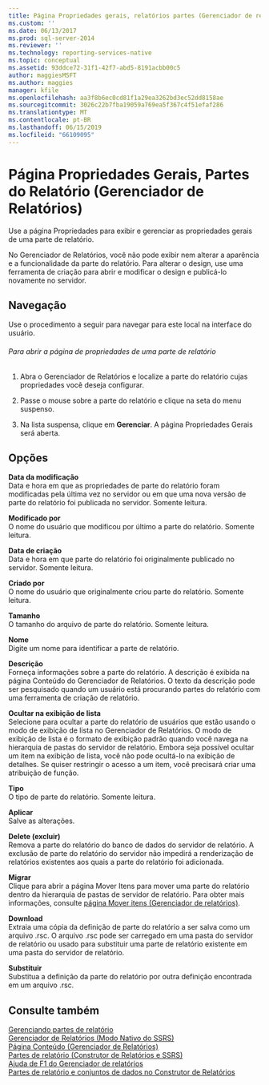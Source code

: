 ```yaml
---
title: Página Propriedades gerais, relatórios partes (Gerenciador de relatórios) | Microsoft Docs
ms.custom: ''
ms.date: 06/13/2017
ms.prod: sql-server-2014
ms.reviewer: ''
ms.technology: reporting-services-native
ms.topic: conceptual
ms.assetid: 93ddce72-31f1-42f7-abd5-8191acbb00c5
author: maggiesMSFT
ms.author: maggies
manager: kfile
ms.openlocfilehash: aa3f8b6ec0cd81f1a29ea3262bd3ec52dd8158ae
ms.sourcegitcommit: 3026c22b7fba19059a769ea5f367c4f51efaf286
ms.translationtype: MT
ms.contentlocale: pt-BR
ms.lasthandoff: 06/15/2019
ms.locfileid: "66109095"
---
```

# <a name="general-properties-page-report-parts-report-manager"></a>Página Propriedades Gerais, Partes do Relatório (Gerenciador de Relatórios)
  Use a página Propriedades para exibir e gerenciar as propriedades gerais de uma parte de relatório.  
  
 No Gerenciador de Relatórios, você não pode exibir nem alterar a aparência e a funcionalidade da parte do relatório. Para alterar o design, use uma ferramenta de criação para abrir e modificar o design e publicá-lo novamente no servidor.  
  
## <a name="navigation"></a>Navegação  
 Use o procedimento a seguir para navegar para este local na interface do usuário.  
  
###### <a name="to-open-the-properties-page-for-a-report-part"></a>Para abrir a página de propriedades de uma parte de relatório  
  
1.  Abra o Gerenciador de Relatórios e localize a parte do relatório cujas propriedades você deseja configurar.  
  
2.  Passe o mouse sobre a parte do relatório e clique na seta do menu suspenso.  
  
3.  Na lista suspensa, clique em **Gerenciar**. A página Propriedades Gerais será aberta.  
  
## <a name="options"></a>Opções  
 **Data da modificação**  
 Data e hora em que as propriedades de parte do relatório foram modificadas pela última vez no servidor ou em que uma nova versão de parte do relatório foi publicada no servidor. Somente leitura.  
  
 **Modificado por**  
 O nome do usuário que modificou por último a parte do relatório. Somente leitura.  
  
 **Data de criação**  
 Data e hora em que parte do relatório foi originalmente publicado no servidor. Somente leitura.  
  
 **Criado por**  
 O nome do usuário que originalmente criou parte do relatório. Somente leitura.  
  
 **Tamanho**  
 O tamanho do arquivo de parte do relatório. Somente leitura.  
  
 **Nome**  
 Digite um nome para identificar a parte de relatório.  
  
 **Descrição**  
 Forneça informações sobre a parte do relatório. A descrição é exibida na página Conteúdo do Gerenciador de Relatórios. O texto da descrição pode ser pesquisado quando um usuário está procurando partes do relatório com uma ferramenta de criação de relatório.  
  
 **Ocultar na exibição de lista**  
 Selecione para ocultar a parte do relatório de usuários que estão usando o modo de exibição de lista no Gerenciador de Relatórios. O modo de exibição de lista é o formato de exibição padrão quando você navega na hierarquia de pastas do servidor de relatório. Embora seja possível ocultar um item na exibição de lista, você não pode ocultá-lo na exibição de detalhes. Se quiser restringir o acesso a um item, você precisará criar uma atribuição de função.  
  
 **Tipo**  
 O tipo de parte do relatório. Somente leitura.  
  
 **Aplicar**  
 Salve as alterações.  
  
 **Delete (excluir)**  
 Remova a parte do relatório do banco de dados do servidor de relatório. A exclusão de parte do relatório do servidor não impedirá a renderização de relatórios existentes aos quais a parte do relatório foi adicionada.  
  
 **Migrar**  
 Clique para abrir a página Mover Itens para mover uma parte do relatório dentro da hierarquia de pastas de servidor de relatório. Para obter mais informações, consulte [página Mover itens &#40;Gerenciador de relatórios&#41;](../../2014/reporting-services/move-items-page-report-manager.md).  
  
 **Download**  
 Extraia uma cópia da definição de parte do relatório a ser salva como um arquivo .rsc. O arquivo .rsc pode ser carregado em uma pasta do servidor de relatório ou usado para substituir uma parte de relatório existente em uma pasta do servidor de relatório.  
  
 **Substituir**  
 Substitua a definição da parte do relatório por outra definição encontrada em um arquivo .rsc.  
  
## <a name="see-also"></a>Consulte também  
 [Gerenciando partes de relatório](report-design/managing-report-parts.md)   
 [Gerenciador de Relatórios &#40;Modo Nativo do SSRS&#41;](../../2014/reporting-services/report-manager-ssrs-native-mode.md)   
 [Página Conteúdo &#40;Gerenciador de Relatórios&#41;](../../2014/reporting-services/contents-page-report-manager.md)   
 [Partes de relatório &#40;Construtor de Relatórios e SSRS&#41;](report-parts-report-builder-and-ssrs.md)   
 [Ajuda de F1 do Gerenciador de relatórios](../../2014/reporting-services/report-manager-f1-help.md)   
 [Partes de relatório e conjuntos de dados no Construtor de Relatórios](report-data/report-parts-and-datasets-in-report-builder.md)  
  
  
